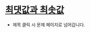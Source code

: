 # [최댓값과 최솟값](https://school.programmers.co.kr/learn/courses/30/lessons/12939)

* 제목 클릭 시 문제 페이지로 넘어갑니다.